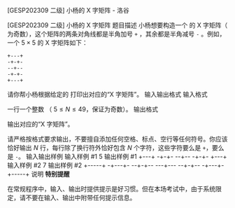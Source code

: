 



[GESP202309 二级] 小杨的 X 字矩阵 - 洛谷














[GESP202309 二级] 小杨的 X 字矩阵
题目描述
小杨想要构造一个 的 X 字矩阵（ 为奇数），这个矩阵的两条对角线都是半角加号 `+` ，其余都是半角减号 `-` 。例如，一个 $5 \times 5$ 的 X 字矩阵如下：

```plain
+---+
-+-+-
--+--
-+-+-
+---+
```

请你帮小杨根据给定的 打印出对应的“X 字矩阵”。
输入输出格式
输入格式

一行一个整数 （ $5 \le N \le 49$，保证为奇数）。
输出格式

输出对应的“X 字矩阵”。

请严格按格式要求输出，不要擅自添加任何空格、标点、空行等任何符号。你应该恰好输出 $N$ 行，每行除了换行符外恰好包含 $N$ 个字符，这些字符要么是 `+`，要么是 `-`。
输入输出样例
输入样例 #1
5
输出样例 #1
+---+
-+-+-
--+--
-+-+-
+---+
输入样例 #2
7
输出样例 #2
+-----+
-+---+-
--+-+--
---+---
--+-+--
-+---+-
+-----+
说明
**特别提醒**

在常规程序中，输入、输出时提供提示是好习惯。但在本场考试中，由于系统限定，请不要在输入、输出中附带任何提示信息。






